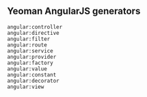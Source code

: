 ## Yeoman AngularJS generators

```
angular:controller
angular:directive
angular:filter
angular:route
angular:service
angular:provider
angular:factory
angular:value
angular:constant
angular:decorator
angular:view
```
